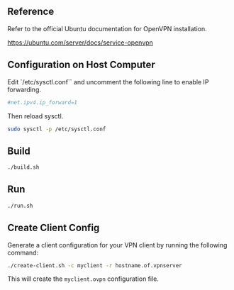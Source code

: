 ## Reference

Refer to the official Ubuntu documentation for OpenVPN installation.

https://ubuntu.com/server/docs/service-openvpn

## Configuration on Host Computer

Edit `/etc/sysctl.conf`` and uncomment the following line to enable IP forwarding.

```conf
#net.ipv4.ip_forward=1
```

Then reload sysctl.

```sh
sudo sysctl -p /etc/sysctl.conf
```

## Build

```sh
./build.sh
```

## Run

```sh
./run.sh
```

## Create Client Config

Generate a client configuration for your VPN client by running the following command:

```sh
./create-client.sh -c myclient -r hostname.of.vpnserver
```

This will create the `myclient.ovpn` configuration file.
